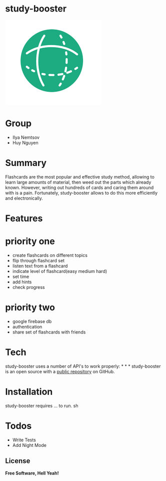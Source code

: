 # study-booster

![](study-booster.PNG)

# Group

- Ilya Nemtsov
- Huy Nguyen

# Summary

Flashcards are the most popular and effective study method, allowing to learn large amounts of material, then weed out the parts which already known. However, writing out hundreds of cards and caring them around with is a pain. Fortunately, study-booster allows to do this more efficiently and electronically.

# Features

# priority one

- create flashcards on different topics
- flip through flashcard set
- listen text from a flashcard
- indicate level of flashcard(easy medium hard)
- set time
- add hints
- check progress

# priority two

- google firebase db
- authentication
- share set of flashcards with friends

# Tech

study-booster uses a number of API's to work properly: \* \* \*
study-booster is an open source with a [public repository](https://github.com/inemtsov/study-booste)
on GitHub.

# Installation

study-booster requires ... to run.
sh

# Todos

- Write Tests
- Add Night Mode

## License

**Free Software, Hell Yeah!**
